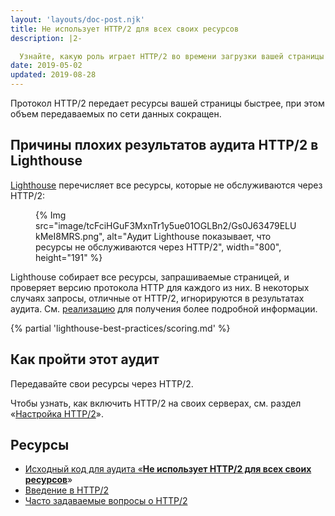 ```yaml
---
layout: 'layouts/doc-post.njk'
title: Не использует HTTP/2 для всех своих ресурсов
description: |2-

  Узнайте, какую роль играет HTTP/2 во времени загрузки вашей страницы и как включить HTTP/2 на вашем сервере.
date: 2019-05-02
updated: 2019-08-28
---
```


Протокол HTTP/2 передает ресурсы вашей страницы быстрее, при этом объем передаваемых по сети данных сокращен.

## Причины плохих результатов аудита HTTP/2 в Lighthouse

[Lighthouse](https://developers.google.com/web/tools/lighthouse/) перечисляет все ресурсы, которые не обслуживаются через HTTP/2:

<figure>{% Img src="image/tcFciHGuF3MxnTr1y5ue01OGLBn2/Gs0J63479ELUkMeI8MRS.png", alt="Аудит Lighthouse показывает, что ресурсы не обслуживаются через HTTP/2", width="800", height="191" %}</figure>

Lighthouse собирает все ресурсы, запрашиваемые страницей, и проверяет версию протокола HTTP для каждого из них. В некоторых случаях запросы, отличные от HTTP/2, игнорируются в результатах аудита. См. [реализацию](https://github.com/GoogleChrome/lighthouse/blob/9fad007174f240982546887a7e97f452e0eeb1d1/lighthouse-core/audits/dobetterweb/uses-http2.js#L138) для получения более подробной информации.

{% partial 'lighthouse-best-practices/scoring.md' %}

## Как пройти этот аудит

Передавайте свои ресурсы через HTTP/2.

Чтобы узнать, как включить HTTP/2 на своих серверах, см. раздел «[Настройка HTTP/2](https://dassur.ma/things/h2setup/)».

## Ресурсы

- [Исходный код для аудита «**Не использует HTTP/2 для всех своих ресурсов**](https://github.com/GoogleChrome/lighthouse/blob/master/lighthouse-core/audits/dobetterweb/uses-http2.js)»
- [Введение в HTTP/2](https://developers.google.com/web/fundamentals/performance/http2/)
- [Часто задаваемые вопросы о HTTP/2](https://http2.github.io/faq/)
